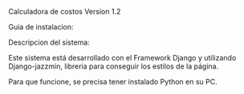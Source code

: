
Calculadora de costos Version 1.2

Guia de instalacion:

Descripcion del sistema:

Este sistema está desarrollado con el Framework Django y utilizando Django-jazzmin, libreria para conseguir los estilos de la página.

Para que funcione, se precisa tener instalado Python en su PC.

